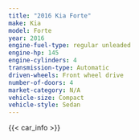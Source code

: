 ```yaml
---
title: "2016 Kia Forte"
make: Kia
model: Forte
year: 2016
engine-fuel-type: regular unleaded
engine-hp: 145
engine-cylinders: 4
transmission-type: Automatic
driven-wheels: Front wheel drive
number-of-doors: 4
market-category: N/A
vehicle-size: Compact
vehicle-style: Sedan
---
```


{{< car_info >}}
